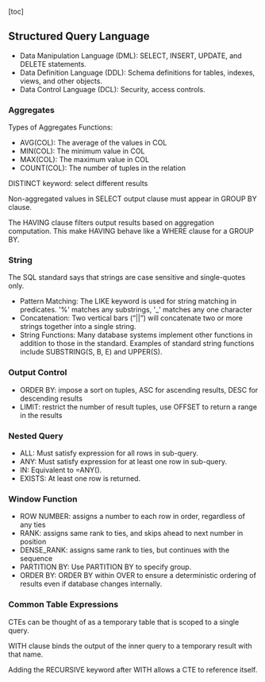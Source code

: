 [toc]

## Structured Query Language

- Data Manipulation Language (DML): SELECT, INSERT, UPDATE, and DELETE statements.
- Data Definition Language (DDL): Schema definitions for tables, indexes, views, and other objects.
- Data Control Language (DCL): Security, access controls.

### Aggregates

Types of Aggregates Functions:

- AVG(COL): The average of the values in COL
- MIN(COL): The minimum value in COL
- MAX(COL): The maximum value in COL
- COUNT(COL): The number of tuples in the relation

DISTINCT keyword: select different results

Non-aggregated values in SELECT output clause must appear in GROUP BY clause.

The HAVING clause filters output results based on aggregation computation. This make HAVING behave like a WHERE clause for a GROUP BY.

### String

The SQL standard says that strings are case sensitive and single-quotes only.

- Pattern Matching: The LIKE keyword is used for string matching in predicates. '%' matches any substrings, '_' matches any one character
- Concatenation: Two vertical bars (“||”) will concatenate two or more strings together into a single string.
- String Functions: Many database systems implement other functions in addition to those in the standard. Examples of standard string functions include SUBSTRING(S, B, E) and UPPER(S).

### Output Control

- ORDER BY: impose a sort on tuples, ASC for ascending results, DESC for descending results
- LIMIT: restrict the number of result tuples, use OFFSET to return a range in the results

### Nested Query

- ALL: Must satisfy expression for all rows in sub-query.
- ANY: Must satisfy expression for at least one row in sub-query.
- IN: Equivalent to =ANY().
- EXISTS: At least one row is returned.

### Window Function

- ROW NUMBER: assigns a number to each row in order, regardless of any ties
- RANK: assigns same rank to ties, and skips ahead to next number in position
- DENSE_RANK: assigns same rank to ties, but continues with the sequence
- PARTITION BY: Use PARTITION BY to specify group.
- ORDER BY: ORDER BY within OVER to ensure a deterministic ordering of results even if database changes internally.

### Common Table Expressions

CTEs can be thought of as a temporary table that is scoped to a single query.

WITH clause binds the output of the inner query to a temporary result with that name.

Adding the RECURSIVE keyword after WITH allows a CTE to reference itself.